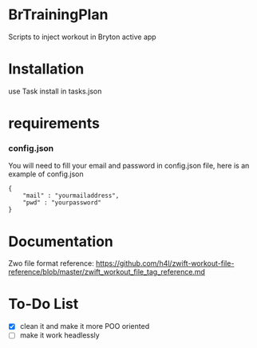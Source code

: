# BrTrainingPlan
Scripts  to inject workout in Bryton active app


# Installation
use Task install in tasks.json

# requirements
### config.json
You will need to fill your email and password in config.json file, here is an example of config.json  
```
{
    "mail" : "yourmailaddress",
    "pwd" : "yourpassword"
}
```

# Documentation

Zwo file format reference: https://github.com/h4l/zwift-workout-file-reference/blob/master/zwift_workout_file_tag_reference.md


# To-Do List

- [x] clean it and make it more POO oriented  
- [ ] make it work headlessly
